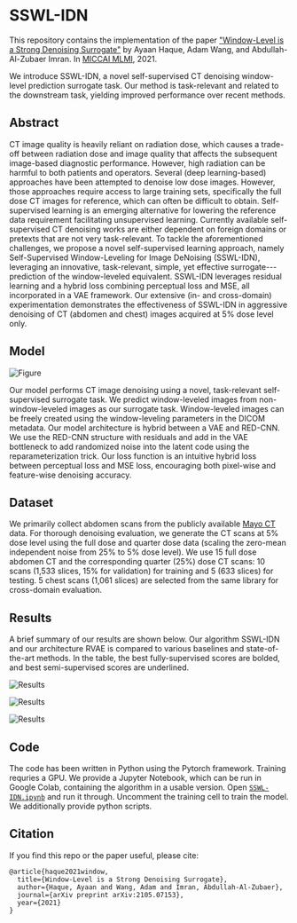 # SSWL-IDN

This repository contains the implementation of the paper ["Window-Level is a Strong Denoising Surrogate"](https://arxiv.org/abs/2105.07153) by Ayaan Haque, Adam Wang, and Abdullah-Al-Zubaer Imran. In [MICCAI MLMI](https://miccai2021.org/), 2021.

We introduce SSWL-IDN, a novel self-supervised CT denoising window-level prediction surrogate task. Our method is task-relevant and related to the downstream task, yielding improved performance over recent methods.

## Abstract

CT image quality is heavily reliant on radiation dose, which causes a trade-off between radiation dose and image quality that affects the subsequent image-based diagnostic performance. However, high radiation can be harmful to both patients and operators. Several (deep learning-based) approaches have been attempted to denoise low dose images. However, those approaches require access to large training sets, specifically the full dose CT images for reference, which can often be difficult to obtain. Self-supervised learning is an emerging alternative for lowering the reference data requirement facilitating unsupervised learning. Currently available self-supervised CT denoising works are either dependent on foreign domains or pretexts that are not very task-relevant. To tackle the aforementioned challenges, we propose a novel self-supervised learning approach, namely Self-Supervised Window-Leveling for Image DeNoising (SSWL-IDN), leveraging an innovative, task-relevant, simple, yet effective surrogate---prediction of the window-leveled equivalent. SSWL-IDN leverages residual learning and a hybrid loss combining perceptual loss and MSE, all incorporated in a VAE framework. Our extensive (in- and cross-domain) experimentation demonstrates the effectiveness of SSWL-IDN in aggressive denoising of CT (abdomen and chest) images acquired at 5% dose level only.

## Model

![Figure](https://github.com/zubaerimran/SSWL-IDN/blob/main/images/model_diagram.jpg?raw=true)

Our model performs CT image denoising using a novel, task-relevant self-supervised surrogate task. We predict window-leveled images from non-window-leveled images as our surrogate task. Window-leveled images can be freely created using the window-leveling parameters in the DICOM metadata. Our model architecture is hybrid between a VAE and RED-CNN. We use the RED-CNN structure with residuals and add in the VAE bottleneck to add randomized noise into the latent code using the reparameterization trick. Our loss function is an intuitive hybrid loss between perceptual loss and MSE loss, encouraging both pixel-wise and feature-wise denoising accuracy.

## Dataset

We primarily collect abdomen scans from the publicly available [Mayo CT](https://www.aapm.org/grandchallenge/lowdosect/) data. For thorough denoising evaluation, we generate the CT scans at 5% dose level using the full dose and quarter dose data (scaling the zero-mean independent noise from 25% to 5% dose level). We use 15 full dose abdomen CT and the corresponding quarter (25%) dose CT scans: 10 scans (1,533 slices, 15% for validation) for training and 5 (633 slices) for testing. 5 chest scans (1,061 slices) are selected from the same library for cross-domain evaluation.

## Results

A brief summary of our results are shown below. Our algorithm SSWL-IDN and our architecture RVAE is compared to various baselines and state-of-the-art methods. In the table, the best fully-supervised scores are bolded, and best semi-supervised scores are underlined.

![Results](https://github.com/zubaerimran/SSWL-IDN/blob/main/images/archi-table.png?raw=true)

![Results](https://github.com/zubaerimran/SSWL-IDN/blob/main/images/ssl-table.png?raw=true)

![Results](https://github.com/zubaerimran/SSWL-IDN/blob/main/images/roi-preds.png?raw=true)

## Code

The code has been written in Python using the Pytorch framework. Training requries a GPU. We provide a Jupyter Notebook, which can be run in Google Colab, containing the algorithm in a usable version. Open [`SSWL-IDN.ipynb`](https://github.com/ayaanzhaque/MultiMix/blob/main/MultiMix.ipynb) and run it through. Uncomment the training cell to train the model. We additionally provide python scripts.

## Citation

If you find this repo or the paper useful, please cite:

```
@article{haque2021window,
  title={Window-Level is a Strong Denoising Surrogate},
  author={Haque, Ayaan and Wang, Adam and Imran, Abdullah-Al-Zubaer},
  journal={arXiv preprint arXiv:2105.07153},
  year={2021}
}
```

